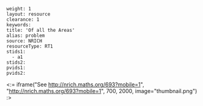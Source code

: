 ````
weight: 1
layout: resource
clearance: 1
keywords:
title: 'Of all the Areas'
alias: problem
source: NRICH
resourceType: RT1
stids1: 
  - a1
stids2:
pvids1:
pvids2:

````

<:= iframe("See http://nrich.maths.org/693?mobile=1", "http://nrich.maths.org/693?mobile=1", 700, 2000, image="thumbnail.png") :>

